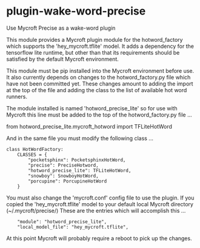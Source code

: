 # plugin-wake-word-precise
Use Mycroft Precise as a wake-word plugin

This module provides a Mycroft plugin module 
for the hotword_factory which supports the 
'hey_mycroft.tflite' model. It adds a dependency
for the tensorflow lite runtime, but other than
that its requirements should be satisfied by the
default Mycroft environment. 

This module must be pip installed into the 
Mycroft environment before use. It also currently
depends on changes to the hotword_factory.py file
which have not been committed yet. These changes
amount to adding the import at the top of the file
and adding the class to the list of available hot
word runners. 

The module installed is named 'hotword_precise_lite'
so for use with Mycroft this line must be added to the 
top of the hotword_factory.py file ...

from hotword_precise_lite.mycroft_hotword import TFLiteHotWord

And in the same file you must  modify the following class ...

````
class HotWordFactory:
    CLASSES = {
        "pocketsphinx": PocketsphinxHotWord,
        "precise": PreciseHotword,
        "hotword_precise_lite": TFLiteHotWord,
        "snowboy": SnowboyHotWord,
        "porcupine": PorcupineHotWord
    }
````

You must also change the 'mycroft.conf' config
file to use the plugin. If you copied the 
'hey_mycroft.tflite' model to your default local
Mycroft directory (~/.mycroft/precise/) These are 
the entries which will accomplish this ...

        "module": "hotword_precise_lite",
        "local_model_file": "hey_mycroft.tflite",

At this point Mycroft will probably require a 
reboot to pick up the changes.
